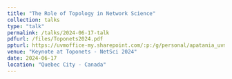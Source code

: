 ```yaml
---
title: "The Role of Topology in Network Science"
collection: talks
type: "talk"
permalink: /talks/2024-06-17-talk
pdfurl: /files/Toponets2024.pdf
ppturl: https://uvmoffice-my.sharepoint.com/:p:/g/personal/apatania_uvm_edu/EaH8xqNSz2JNqVlRsqCzUasBknoQtgm2tncnGvu_59kAHA?e=WKRHo3
venue: "Keynote at Toponets - NetSci 2024"
date: 2024-06-17
location: "Quebec City - Canada"
---
```

